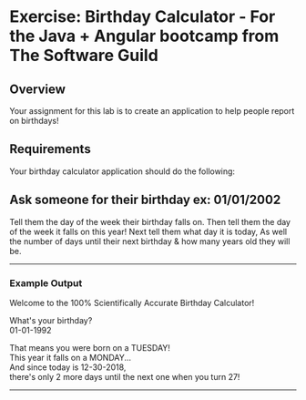 # Exercise: Birthday Calculator - For the Java + Angular bootcamp from The Software Guild 
## Overview
Your assignment for this lab is to create an application to help people report on birthdays!

## Requirements
Your birthday calculator application should do the following:

## Ask someone for their birthday ex: 01/01/2002
Tell them the day of the week their birthday falls on.
Then tell them the day of the week it falls on this year!
Next tell them what day it is today,
As well the number of days until their next birthday & how many years old they will be.

----------------------------------------------------------------------------
### Example Output
Welcome to the 100% Scientifically Accurate Birthday Calculator!

What's your birthday? \
01-01-1992

That means you were born on a TUESDAY! \
This year it falls on a MONDAY... \
And since today is 12-30-2018, \
there's only 2 more days until the next one when you turn 27!

----------------------------------------------------------------------------
